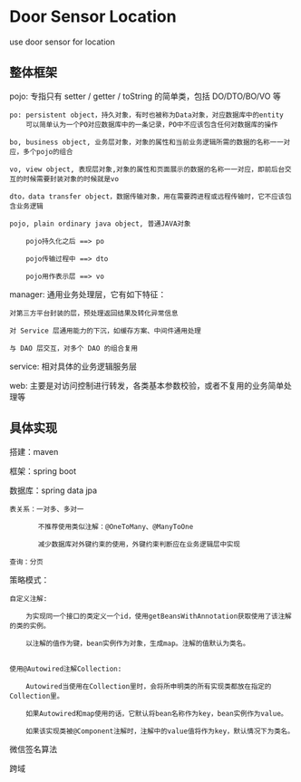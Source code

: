 # Door Sensor Location
use door sensor for location

## 整体框架
pojo: 专指只有 setter / getter / toString 的简单类，包括 DO/DTO/BO/VO 等

    po: persistent object，持久对象，有时也被称为Data对象，对应数据库中的entity
        可以简单认为一个PO对应数据库中的一条记录，PO中不应该包含任何对数据库的操作

    bo, business object, 业务层对象，对象的属性和当前业务逻辑所需的数据的名称一一对应，多个pojo的组合
    
    vo, view object, 表现层对象,对象的属性和页面展示的数据的名称一一对应，即前后台交互的时候需要封装对象的时候就是vo
    
    dto，data transfer object，数据传输对象，用在需要跨进程或远程传输时，它不应该包含业务逻辑
    
    pojo, plain ordinary java object, 普通JAVA对象
    
        pojo持久化之后 ==> po
        
        pojo传输过程中 ==> dto
        
        pojo用作表示层 ==> vo
   

manager: 通用业务处理层，它有如下特征：

    对第三方平台封装的层，预处理返回结果及转化异常信息
    
    对 Service 层通用能力的下沉，如缓存方案、中间件通用处理
    
    与 DAO 层交互，对多个 DAO 的组合复用

service: 相对具体的业务逻辑服务层

web: 主要是对访问控制进行转发，各类基本参数校验，或者不复用的业务简单处理等

## 具体实现
搭建：maven

框架：spring boot

数据库：spring data jpa

    表关系：一对多、多对一
           
           不推荐使用类似注解：@OneToMany、@ManyToOne
            
           减少数据库对外键约束的使用，外键约束判断应在业务逻辑层中实现
    
    查询：分页
    
策略模式：

    自定义注解:
    
        为实现同一个接口的类定义一个id，使用getBeansWithAnnotation获取使用了该注解的类的实例。
    
        以注解的值作为键，bean实例作为对象，生成map。注解的值默认为类名。
    
    
    使用@Autowired注解Collection:
    
        Autowired当使用在Collection里时，会将所申明类的所有实现类都放在指定的Collection里。
    
        如果Autowired和map使用的话，它默认将bean名称作为key，bean实例作为value。
    
        如果该实现类被@Component注解时，注解中的value值将作为key，默认情况下为类名。
        
微信签名算法

跨域
